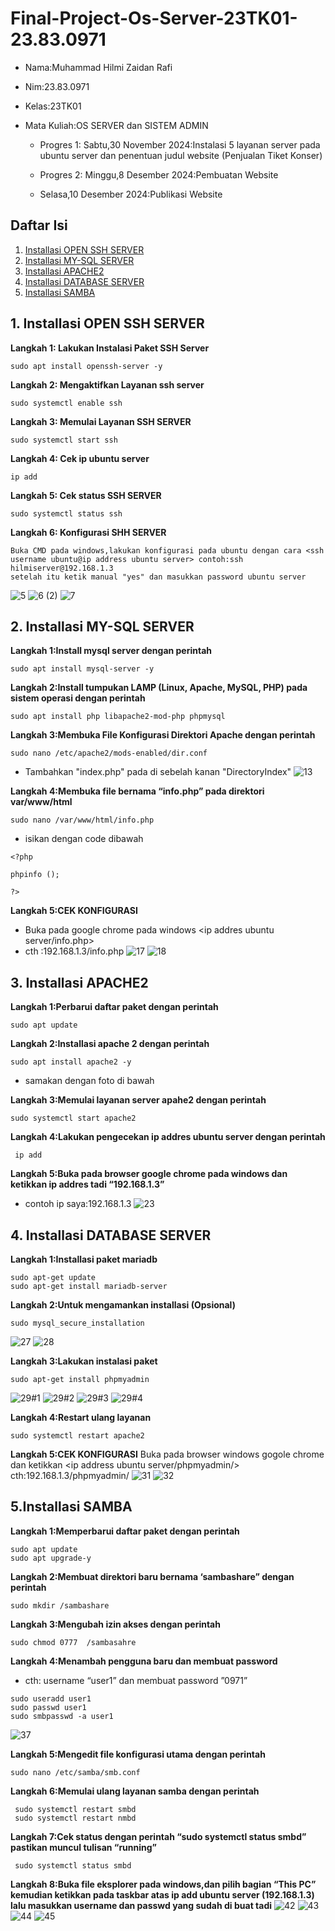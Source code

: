 # Final-Project-Os-Server-23TK01-23.83.0971
- Nama:Muhammad Hilmi Zaidan Rafi
- Nim:23.83.0971
- Kelas:23TK01
- Mata Kuliah:OS SERVER dan SISTEM ADMIN

  - Progres 1:
  Sabtu,30 November 2024:Instalasi 5 layanan server pada ubuntu server dan penentuan judul website (Penjualan Tiket Konser)
  
  - Progres 2:
  Minggu,8 Desember 2024:Pembuatan Website
  - Selasa,10 Desember 2024:Publikasi Website
    
## Daftar Isi
1. [Installasi OPEN SSH SERVER](#1.-Installasi-OPEN-SSH-SERVER)
2. [Installasi MY-SQL SERVER](#2.-Installasi-MY-SQL-SERVER)
3. [Installasi APACHE2](#3.-Installasi-APACHE2)
4. [Installasi DATABASE SERVER](#4.-Installasi-DATABASE-SERVER)
5. [Installasi SAMBA](#5.-Installasi-SAMBA)

## 1. Installasi OPEN SSH SERVER
**Langkah 1: Lakukan Instalasi Paket SSH Server**

```
sudo apt install openssh-server -y
```

**Langkah 2: Mengaktifkan Layanan ssh server**
```
sudo systemctl enable ssh
```

**Langkah 3: Memulai Layanan SSH SERVER**

```
sudo systemctl start ssh
```

**Langkah 4: Cek ip ubuntu server**
```
ip add
```

**Langkah 5: Cek status SSH SERVER**

```
sudo systemctl status ssh
```

**Langkah 6: Konfigurasi SHH SERVER**
```
Buka CMD pada windows,lakukan konfigurasi pada ubuntu dengan cara <ssh username ubuntu@ip address ubuntu server> contoh:ssh hilmiserver@192.168.1.3
setelah itu ketik manual "yes" dan masukkan password ubuntu server
```
![5](https://github.com/user-attachments/assets/51dbafd6-661b-449c-adf9-6561d4781bf0)
![6 (2)](https://github.com/user-attachments/assets/9d176305-0c51-4fc8-b00d-89b805bb0651)
![7](https://github.com/user-attachments/assets/483c98b2-4a57-4aee-91bd-d04f646325b0)

## 2. Installasi MY-SQL SERVER
 **Langkah 1:Install mysql server dengan perintah**
```
sudo apt install mysql-server -y
```

**Langkah 2:Install tumpukan LAMP (Linux, Apache, MySQL, PHP) pada sistem operasi dengan perintah**
```
sudo apt install php libapache2-mod-php phpmysql
```

**Langkah 3:Membuka File Konfigurasi Direktori Apache dengan perintah**
```
sudo nano /etc/apache2/mods-enabled/dir.conf
```
- Tambahkan "index.php" pada di sebelah kanan "DirectoryIndex"
![13](https://github.com/user-attachments/assets/bc71d80c-e143-4286-87f4-263067b5e662)

**Langkah 4:Membuka file bernama “info.php” pada direktori var/www/html**
```
sudo nano /var/www/html/info.php
```
- isikan dengan code dibawah
```
<?php

phpinfo ();

?>
```


**Langkah 5:CEK KONFIGURASI**
- Buka pada google chrome pada windows <ip addres ubuntu server/info.php>
- cth :192.168.1.3/info.php
![17](https://github.com/user-attachments/assets/09d78e4b-6473-4435-9994-f8efce33b653)
![18](https://github.com/user-attachments/assets/c7119923-5f59-4e86-bb2a-3f155b4154c8)

## 3. Installasi APACHE2
**Langkah 1:Perbarui daftar paket dengan perintah**
```
sudo apt update
```

**Langkah 2:Installasi apache 2 dengan perintah**
```
sudo apt install apache2 -y
```
- samakan dengan foto di bawah

**Langkah 3:Memulai layanan server apahe2 dengan perintah**
```
sudo systemctl start apache2
```
**Langkah 4:Lakukan pengecekan ip addres ubuntu server dengan perintah**
```
 ip add
```
**Langkah 5:Buka pada browser google chrome pada windows dan ketikkan ip addres tadi “192.168.1.3”**
- contoh ip saya:192.168.1.3
  ![23](https://github.com/user-attachments/assets/a90e2a6c-dd81-4b99-a381-a4eb3c1e3f4b)

## 4. Installasi DATABASE SERVER
**Langkah 1:Installasi paket mariadb**
```
sudo apt-get update
sudo apt-get install mariadb-server
```

**Langkah 2:Untuk mengamankan installasi (Opsional)**
```
sudo mysql_secure_installation
```
![27](https://github.com/user-attachments/assets/1bd2d90e-721f-44f1-8d72-2902ff0dfe91)
![28](https://github.com/user-attachments/assets/a80b0d07-67fb-4cf4-ae5d-f9da48b6f1ba)

**Langkah 3:Lakukan instalasi paket**
```
sudo apt-get install phpmyadmin
```
![29#1](https://github.com/user-attachments/assets/b299c071-eb17-4fe8-8a36-81b3bb77ec23)
![29#2](https://github.com/user-attachments/assets/1dd7b1e7-052e-45dc-b345-61eb2a212386)
![29#3](https://github.com/user-attachments/assets/e45213a0-5731-455c-a605-20769ac4fb1f)
![29#4](https://github.com/user-attachments/assets/f967ac4d-68df-4ed4-91c4-bd5b73c0ce3a)

**Langkah 4:Restart ulang layanan**
```
sudo systemctl restart apache2
```
**Langkah 5:CEK KONFIGURASI**
Buka pada browser windows gogole chrome dan ketikkan <ip address ubuntu server/phpmyadmin/> cth:192.168.1.3/phpmyadmin/ 
![31](https://github.com/user-attachments/assets/ada112e1-0200-4e5f-b030-0bc5d9e868d1)
![32](https://github.com/user-attachments/assets/932ebaa4-3402-4087-aebd-7b81b16857a9)

## 5.Installasi SAMBA
**Langkah 1:Memperbarui daftar paket dengan perintah**

```
sudo apt update
sudo apt upgrade-y
```
**Langkah 2:Membuat direktori baru bernama ‘sambashare” dengan perintah**

```
sudo mkdir /sambashare
```
**Langkah 3:Mengubah izin akses dengan perintah**
```
sudo chmod 0777  /sambasahre
```
**Langkah 4:Menambah pengguna baru dan membuat password**
- cth: username “user1” dan membuat password ”0971”

```
sudo useradd user1
sudo passwd user1
sudo smbpasswd -a user1
```
![37](https://github.com/user-attachments/assets/40b41835-c4da-4faf-9b41-617f146445ca)

**Langkah 5:Mengedit file konfigurasi utama dengan perintah**
```
sudo nano /etc/samba/smb.conf
```
**Langkah 6:Memulai ulang layanan samba dengan perintah**
```
 sudo systemctl restart smbd
 sudo systemctl restart nmbd
```
**Langkah 7:Cek status dengan perintah “sudo systemctl status smbd” pastikan muncul tulisan “running”**
```
 sudo systemctl status smbd
```
**Langkah 8:Buka file eksplorer pada windows,dan pilih bagian “This PC” kemudian ketikkan pada taskbar atas ip add ubuntu server (192.168.1.3) lalu masukkan username dan passwd yang sudah di buat tadi**
![42](https://github.com/user-attachments/assets/9b71d66b-6533-4b0f-86f0-dbbeeaa1df00)
![43](https://github.com/user-attachments/assets/219a9a55-760a-4ab2-bcfa-5f66ee2d82bb)
![44](https://github.com/user-attachments/assets/3a0d6387-ef5d-4d30-9947-e232c06e5ca0)
![45](https://github.com/user-attachments/assets/21821aaa-0bed-40bf-a471-31f1490aaf58)



